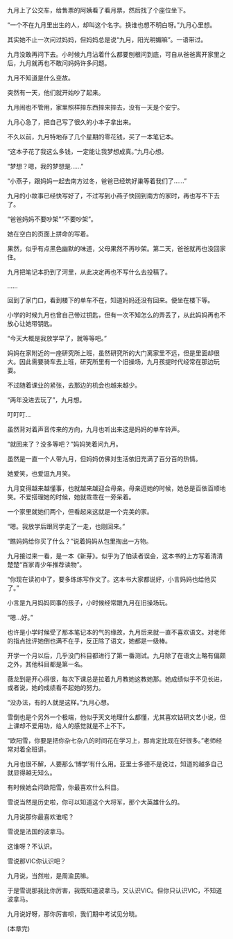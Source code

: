 九月上了公交车，给售票的阿姨看了看月票，然后找了个座位坐下。

“一个不在九月里出生的人，却叫这个名字。换谁也想不明白呀。”九月心里想。

其实她不止一次问过妈妈，但妈妈总是说“九月，阳光明媚嘛”。一语带过。

九月没敢再问下去。小时候九月沾着什么都要刨根问到底，可自从爸爸离开家里之后，九月就再也不敢问妈妈许多问题。

九月不知道是什么变故。

突然有一天，他们就开始吵了起来。

九月闹也不管用，家里照样摔东西摔来摔去，没有一天是个安宁。

九月心急了，把自己写了很久的小本子拿出来。

不久以前，九月特地存了几个星期的零花钱，买了一本笔记本。

“这本子花了我这么多钱，一定能让我梦想成真。”九月心想。

“梦想？嗯，我的梦想是……”

“小燕子，跟妈妈一起去南方过冬，爸爸已经筑好巢等着我们了……”

九月的小故事已经快写好了，不过写到小燕子快回到南方的家时，再也写不下去了。

“爸爸妈妈不要吵架”“不要吵架”。

她在空白的页面上拼命的写着。

果然，似乎有点黑色幽默的味道，父母果然不再吵架。第二天，爸爸就再也没回家住。

九月把笔记本扔到了河里，从此决定再也不写什么去投稿了。

……

回到了家门口，看到楼下的单车不在，知道妈妈还没有回来。便坐在楼下等。

小学的时候九月也曾自己带过钥匙，但有一次不知怎么的弄丢了，从此妈妈再也不放心让她带钥匙。

“今天大概是我放学早了，就等等吧。”

妈妈在家附近的一座研究所上班，虽然研究所的大门离家里不远，但是里面却很大。因此需要骑车去上班，研究所里有一个旧操场，九月孩提时代经常在那边玩耍。

不过随着课业的紧张，去那边的机会也越来越少。

“两年没进去玩了”，九月想。

叮叮叮…

虽然背对着声音传来的方向，九月也听出来这是妈妈的单车铃声。

“就回来了？没多等吧？”妈妈笑着问九月。

虽然是一直一个人带九月，但妈妈仿佛对生活依旧充满了百分百的热情。

她爱笑，也爱逗九月笑。

九月变得越来越懂事，也就越来越迎合母亲。母亲逗她的时候，她总是百依百顺地笑。不爱搭理她的时候，她就乖乖在一旁呆着。

一个家里就她们两个，但看起来这就是一个完美的家。

“嗯。我放学后跟同学走了一走，也刚回来。”

“瞧妈妈给你买了什么？”说着妈妈从包里掏出一方物。

九月接过来一看，是一本《新芽》。似乎为了怕读者误会，这本书的上方写着清清楚楚“百家青少年推荐读物”。

“你现在读初中了，要多练练写作文了。这本书大家都说好，小言妈妈也给他买了。”

小言是九月妈妈同事的孩子，小时候经常跟九月在旧操场玩。

“嗯…好。”

也许是小学时候受了那本笔记本的气的缘故，九月后来就一直不喜欢语文。对老师的指点批评她倒也满不在乎，反正除了语文，她都是一级棒。

开学一个月以后，几乎没门科目都进行了第一番测试。九月除了在语文上略有偏颇之外，其他科目都是第一名。

薇龙到是开心得很，每次下课总是拉着九月教她这教她那。她成绩似乎不见长进，或者说，她的成绩看不起她的努力。

“没办法，有的人就是这样。”九月心想。

雪倒也是个另外一个极端，他似乎天文地理什么都懂，尤其喜欢钻研文艺小说，但上课却不爱用功，给人的感觉就是不上不下。

“欧阳雪，你要是把你杂七杂八的时间花在学习上，那肯定比现在好很多。”老师经常对着全班讲。

九月也很不解，人要那么‘博学’有什么用。亚里士多德不是说过，知道的越多自己就显得越无知么。

有时候她会问欧阳雪，你最喜欢什么科目。

雪说当然是历史啦，你可以知道这个大将军，那个大英雄什么的。

九月说那你最喜欢谁呢？

雪说是法国的波拿马。

这谁呀？不认识。

雪说那VIC你认识吧？

九月说，当然啦，是周渝民嘛。

于是雪说那我比你厉害，我既知道波拿马，又认识VIC。但你只认识VIC，不知道波拿马。

九月说好呀，那你厉害呗，我们期中考试见分晓。

(本章完)
